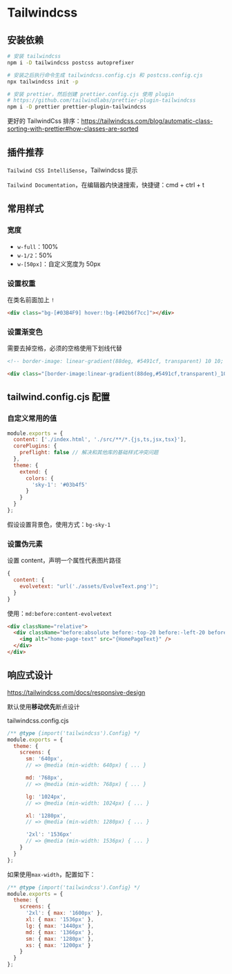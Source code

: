 # Tailwindcss

## 安装依赖

```sh
# 安装 tailwindcss
npm i -D tailwindcss postcss autoprefixer

# 安装之后执行命令生成 tailwindcss.config.cjs 和 postcss.config.cjs
npx tailwindcss init -p

# 安装 prettier，然后创建 prettier.config.cjs 使用 plugin
# https://github.com/tailwindlabs/prettier-plugin-tailwindcss
npm i -D prettier prettier-plugin-tailwindcss
```

更好的 TailwindCss 排序：<https://tailwindcss.com/blog/automatic-class-sorting-with-prettier#how-classes-are-sorted>

## 插件推荐

`Tailwind CSS IntelliSense`，Tailwindcss 提示

`Tailwind Documentation`，在编辑器内快速搜索，快捷键：cmd + ctrl + t

## 常用样式

### 宽度

- `w-full`：100%
- `w-1/2`：50%
- `w-[50px]`：自定义宽度为 50px

### 设置权重

在类名前面加上 `!`

```html
<div class="bg-[#03B4F9] hover:!bg-[#02b6f7cc]"></div>
```

### 设置渐变色

需要去掉空格，必须的空格使用下划线代替

```html
<!-- border-image: linear-gradient(88deg, #5491cf, transparent) 10 10; -->

<div class="[border-image:linear-gradient(88deg,#5491cf,transparent)_10_10]"></div>
```

## tailwind.config.cjs 配置

### 自定义常用的值

```js
module.exports = {
  content: ['./index.html', './src/**/*.{js,ts,jsx,tsx}'],
  corePlugins: {
    preflight: false // 解决和其他库的基础样式冲突问题
  },
  theme: {
    extend: {
      colors: {
        'sky-1': '#03b4f5'
      }
    }
  }
};
```

假设设置背景色，使用方式：`bg-sky-1`

### 设置伪元素

设置 content，声明一个属性代表图片路径

```js
{
  content: {
    evolvetext: "url('./assets/EvolveText.png')";
  }
}
```

使用：`md:before:content-evolvetext`

```html
<div className="relative">
  <div className="before:absolute before:-top-20 before:-left-20 before:z-[-1] md:before:content-evolvetext">
    <img alt="home-page-text" src="{HomePageText}" />
  </div>
</div>
```

## 响应式设计

https://tailwindcss.com/docs/responsive-design

默认使用**移动优先**断点设计

tailwindcss.config.cjs

```js
/** @type {import('tailwindcss').Config} */
module.exports = {
  theme: {
    screens: {
      sm: '640px',
      // => @media (min-width: 640px) { ... }

      md: '768px',
      // => @media (min-width: 768px) { ... }

      lg: '1024px',
      // => @media (min-width: 1024px) { ... }

      xl: '1280px',
      // => @media (min-width: 1280px) { ... }

      '2xl': '1536px'
      // => @media (min-width: 1536px) { ... }
    }
  }
};
```

如果使用`max-width`，配置如下：

```js
/** @type {import('tailwindcss').Config} */
module.exports = {
  theme: {
    screens: {
      '2xl': { max: '1600px' },
      xl: { max: '1536px' },
      lg: { max: '1440px' },
      md: { max: '1366px' },
      sm: { max: '1280px' },
      xs: { max: '1200px' }
    }
  }
};
```
